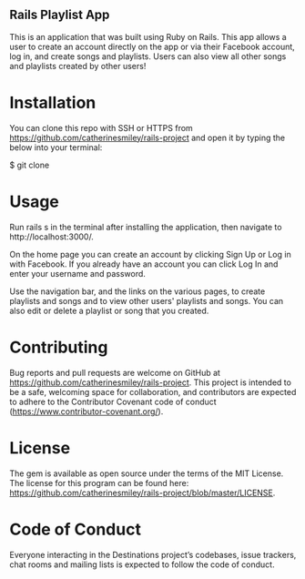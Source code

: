 ## Rails Playlist App

This is an application that was built using Ruby on Rails. This app allows a user to create an account directly on the app or via their Facebook account, log in, and create songs and playlists. Users can also view all other songs and playlists created by other users!

# Installation

You can clone this repo with SSH or HTTPS from https://github.com/catherinesmiley/rails-project and open it by typing the below into your terminal:

$ git clone

# Usage

Run rails s in the terminal after installing the application, then navigate to http://localhost:3000/. 

On the home page you can create an account by clicking Sign Up or Log in with Facebook. If you already have an account you can click Log In and enter your username and password.

Use the navigation bar, and the links on the various pages, to create playlists and songs and to view other users' playlists and songs. You can also edit or delete a playlist or song that you created.

# Contributing

Bug reports and pull requests are welcome on GitHub at https://github.com/catherinesmiley/rails-project. This project is intended to be a safe, welcoming space for collaboration, and contributors are expected to adhere to the Contributor Covenant code of conduct (https://www.contributor-covenant.org/).

# License

The gem is available as open source under the terms of the MIT License. The license for this program can be found here: https://github.com/catherinesmiley/rails-project/blob/master/LICENSE.

# Code of Conduct

Everyone interacting in the Destinations project’s codebases, issue trackers, chat rooms and mailing lists is expected to follow the code of conduct.
